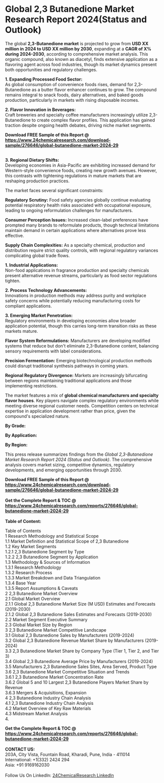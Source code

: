 <h1>Global 2,3 Butanedione Market Research Report 2024(Status and Outlook)</h1><p>The global <strong>2,3-Butanedione market</strong> is projected to grow from <strong>USD XX million in 2024 to USD XX million by 2030</strong>, expanding at a <strong>CAGR of X% during 2024-2030</strong>, according to comprehensive market analysis. This organic compound, also known as diacetyl, finds extensive application as a flavoring agent across food industries, though its market dynamics present both opportunities and regulatory challenges.</p><p><strong>1. Expanding Processed Food Sector:</strong><br>
As global consumption of convenience foods rises, demand for 2,3-Butanedione as a butter flavor enhancer continues to grow. The compound remains integral to snack foods, dairy alternatives, and baked goods production, particularly in markets with rising disposable incomes.</p><p><strong>2. Flavor Innovation in Beverages:</strong><br>
Craft breweries and specialty coffee manufacturers increasingly utilize 2,3-Butanedione to create complex flavor profiles. This application has gained traction despite ongoing health debates, driving niche market segments.</p><div><b>Download FREE Sample of this Report @ 
            <a href="https://www.24chemicalresearch.com/download-sample/276646/global-butanedione-market-2024-29">
            https://www.24chemicalresearch.com/download-sample/276646/global-butanedione-market-2024-29</a></b></div><br><p><strong>3. Regional Dietary Shifts:</strong><br>
Developing economies in Asia-Pacific are exhibiting increased demand for Western-style convenience foods, creating new growth avenues. However, this contrasts with tightening regulations in mature markets that are reshaping production practices.</p><p>The market faces several significant constraints:</p><p><strong>Regulatory Scrutiny:</strong> Food safety agencies globally continue evaluating potential respiratory health risks associated with occupational exposure, leading to ongoing reformulation challenges for manufacturers.</p><p><strong>Consumer Perception Issues:</strong> Increased clean-label preferences have prompted many brands to reformulate products, though technical limitations maintain demand in certain applications where alternatives prove less effective.</p><p><strong>Supply Chain Complexities:</strong> As a specialty chemical, production and distribution require strict quality controls, with regional regulatory variances complicating global trade flows.</p><p><strong>1. Industrial Applications:</strong><br>
Non-food applications in fragrance production and specialty chemicals present alternative revenue streams, particularly as food sector regulations tighten.</p><p><strong>2. Process Technology Advancements:</strong><br>
Innovations in production methods may address purity and workplace safety concerns while potentially reducing manufacturing costs for compliant applications.</p><p><strong>3. Emerging Market Penetration:</strong><br>
Regulatory environments in developing economies allow broader application potential, though this carries long-term transition risks as these markets mature.</p><p><strong>Flavor System Reformulations:</strong> Manufacturers are developing modified systems that reduce but don't eliminate 2,3-Butanedione content, balancing sensory requirements with label considerations.</p><p><strong>Precision Fermentation:</strong> Emerging biotechnological production methods could disrupt traditional synthesis pathways in coming years.</p><p><strong>Regional Regulatory Divergence:</strong> Markets are increasingly bifurcating between regions maintaining traditional applications and those implementing restrictions.</p><p>The market features a mix of <strong>global chemical manufacturers and specialty flavor houses</strong>. Key players navigate complex regulatory environments while meeting diverse regional customer needs. Competition centers on technical expertise in application development rather than price, given the compound's specialized nature.</p><p><strong>By Grade:</strong></p><p><strong>By Application:</strong></p><p><strong>By Region:</strong></p><p>This press release summarizes findings from the <em>Global 2,3-Butanedione Market Research Report 2024 (Status and Outlook)</em>. The comprehensive analysis covers market sizing, competitive dynamics, regulatory developments, and emerging opportunities through 2030.</p><div><b>Download FREE Sample of this Report @ 
            <a href="https://www.24chemicalresearch.com/download-sample/276646/global-butanedione-market-2024-29">
            https://www.24chemicalresearch.com/download-sample/276646/global-butanedione-market-2024-29</a></b></div><br><div><b>Get the Complete Report & TOC @ 
            <a href="https://www.24chemicalresearch.com/reports/276646/global-butanedione-market-2024-29">
            https://www.24chemicalresearch.com/reports/276646/global-butanedione-market-2024-29</a></b></div><br>
            <b>Table of Content:</b><p>Table of Contents<br />
1 Research Methodology and Statistical Scope<br />
1.1 Market Definition and Statistical Scope of 2,3 Butanedione<br />
1.2 Key Market Segments<br />
1.2.1 2,3 Butanedione Segment by Type<br />
1.2.2 2,3 Butanedione Segment by Application<br />
1.3 Methodology & Sources of Information<br />
1.3.1 Research Methodology<br />
1.3.2 Research Process<br />
1.3.3 Market Breakdown and Data Triangulation<br />
1.3.4 Base Year<br />
1.3.5 Report Assumptions & Caveats<br />
2 2,3 Butanedione Market Overview<br />
2.1 Global Market Overview<br />
2.1.1 Global 2,3 Butanedione Market Size (M USD) Estimates and Forecasts (2019-2030)<br />
2.1.2 Global 2,3 Butanedione Sales Estimates and Forecasts (2019-2030)<br />
2.2 Market Segment Executive Summary<br />
2.3 Global Market Size by Region<br />
3 2,3 Butanedione Market Competitive Landscape<br />
3.1 Global 2,3 Butanedione Sales by Manufacturers (2019-2024)<br />
3.2 Global 2,3 Butanedione Revenue Market Share by Manufacturers (2019-2024)<br />
3.3 2,3 Butanedione Market Share by Company Type (Tier 1, Tier 2, and Tier 3)<br />
3.4 Global 2,3 Butanedione Average Price by Manufacturers (2019-2024)<br />
3.5 Manufacturers 2,3 Butanedione Sales Sites, Area Served, Product Type<br />
3.6 2,3 Butanedione Market Competitive Situation and Trends<br />
3.6.1 2,3 Butanedione Market Concentration Rate<br />
3.6.2 Global 5 and 10 Largest 2,3 Butanedione Players Market Share by Revenue<br />
3.6.3 Mergers & Acquisitions, Expansion<br />
4 2,3 Butanedione Industry Chain Analysis<br />
4.1 2,3 Butanedione Industry Chain Analysis<br />
4.2 Market Overview of Key Raw Materials<br />
4.3 Midstream Market Analysis<br />
4.</p><div><b>Get the Complete Report & TOC @ 
            <a href="https://www.24chemicalresearch.com/reports/276646/global-butanedione-market-2024-29">
            https://www.24chemicalresearch.com/reports/276646/global-butanedione-market-2024-29</a></b></div><br><b>CONTACT US:</b><br>
            203A, City Vista, Fountain Road, Kharadi, Pune, India - 411014<br>
            International: +1(332) 2424 294<br>
            Asia: +91 9169162030 <br><br>
            Follow Us On LinkedIn: <a href="https://www.linkedin.com/company/24chemicalresearch/">24ChemicalResearch LinkedIn</a>